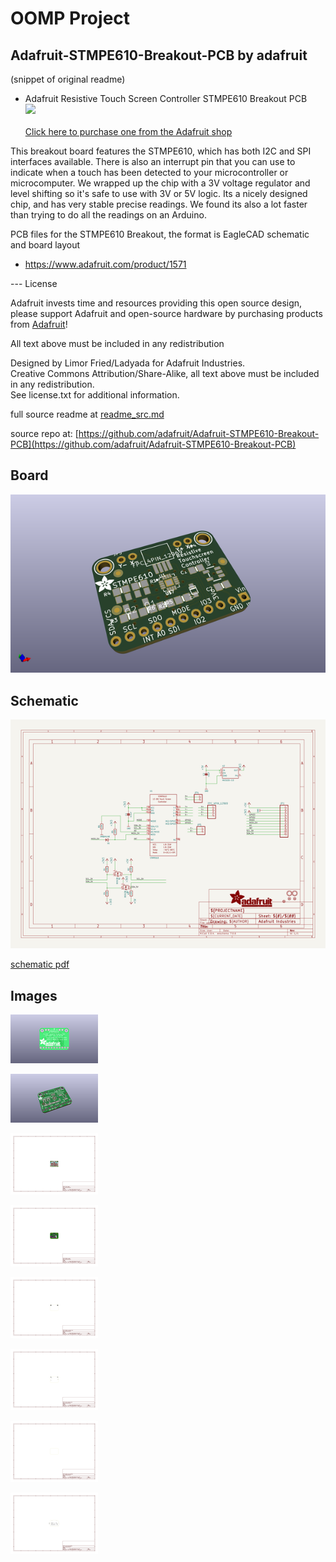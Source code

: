 # OOMP Project  
## Adafruit-STMPE610-Breakout-PCB  by adafruit  
  
(snippet of original readme)  
  
- Adafruit Resistive Touch Screen Controller STMPE610 Breakout PCB  
<a href="http://www.adafruit.com/products/1571"><img src="assets/image.jpg?raw=true" width="500px"><br/>  
Click here to purchase one from the Adafruit shop</a>  
  
This breakout board features the STMPE610, which has both I2C and SPI interfaces available. There is also an interrupt pin that you can use to indicate when a touch has been detected to your microcontroller or microcomputer. We wrapped up the chip with a 3V voltage regulator and level shifting so it's safe to use with 3V or 5V logic. Its a nicely designed chip, and has very stable precise readings. We found its also a lot faster than trying to do all the readings on an Arduino.  
  
PCB files for the STMPE610 Breakout, the format is EagleCAD schematic and board layout  
- https://www.adafruit.com/product/1571  
  
--- License  
  
Adafruit invests time and resources providing this open source design, please support Adafruit and open-source hardware by purchasing products from [Adafruit](https://www.adafruit.com)!  
  
All text above must be included in any redistribution  
  
Designed by Limor Fried/Ladyada for Adafruit Industries.  
Creative Commons Attribution/Share-Alike, all text above must be included in any redistribution.   
See license.txt for additional information.  
  
  full source readme at [readme_src.md](readme_src.md)  
  
source repo at: [https://github.com/adafruit/Adafruit-STMPE610-Breakout-PCB](https://github.com/adafruit/Adafruit-STMPE610-Breakout-PCB)  
## Board  
  
[![working_3d.png](working_3d_600.png)](working_3d.png)  
## Schematic  
  
[![working_schematic.png](working_schematic_600.png)](working_schematic.png)  
  
[schematic pdf](working_schematic.pdf)  
## Images  
  
[![working_3D_bottom.png](working_3D_bottom_140.png)](working_3D_bottom.png)  
  
[![working_3D_top.png](working_3D_top_140.png)](working_3D_top.png)  
  
[![working_assembly_page_01.png](working_assembly_page_01_140.png)](working_assembly_page_01.png)  
  
[![working_assembly_page_02.png](working_assembly_page_02_140.png)](working_assembly_page_02.png)  
  
[![working_assembly_page_03.png](working_assembly_page_03_140.png)](working_assembly_page_03.png)  
  
[![working_assembly_page_04.png](working_assembly_page_04_140.png)](working_assembly_page_04.png)  
  
[![working_assembly_page_05.png](working_assembly_page_05_140.png)](working_assembly_page_05.png)  
  
[![working_assembly_page_06.png](working_assembly_page_06_140.png)](working_assembly_page_06.png)  

